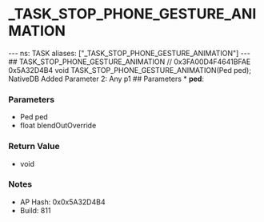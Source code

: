# _TASK_STOP_PHONE_GESTURE_ANIMATION

--- ns: TASK aliases: ["_TASK_STOP_PHONE_GESTURE_ANIMATION"] --- ## TASK_STOP_PHONE_GESTURE_ANIMATION  // 0x3FA00D4F4641BFAE 0x5A32D4B4 void TASK_STOP_PHONE_GESTURE_ANIMATION(Ped ped);  NativeDB Added Parameter 2: Any p1  ## Parameters * **ped**:

### Parameters
* Ped ped
* float blendOutOverride

### Return Value
* void

### Notes
* AP Hash: 0x0x5A32D4B4
* Build: 811

